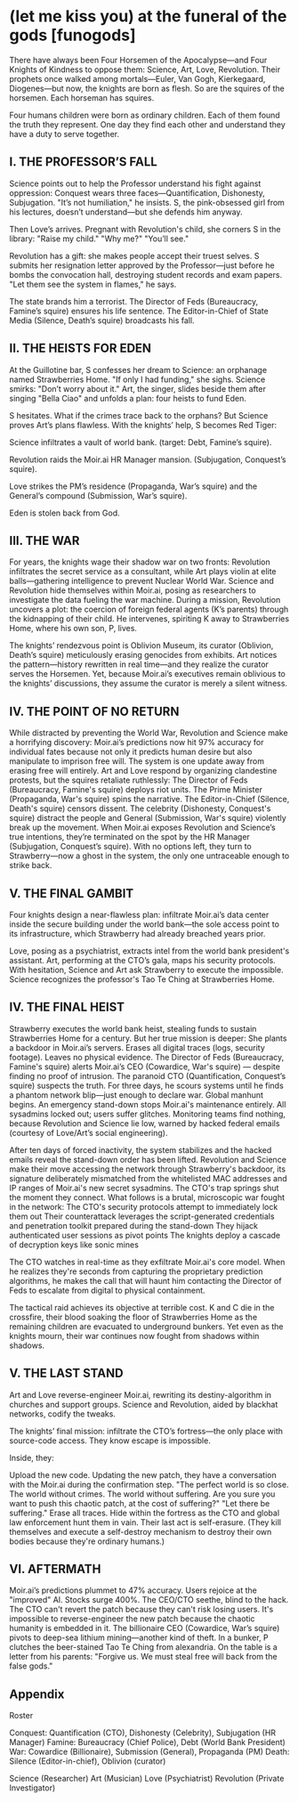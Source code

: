 # (let me kiss you) at the funeral of the gods [funogods]

There have always been Four Horsemen of the Apocalypse—and Four Knights of Kindness to oppose them: Science, Art, Love, Revolution. Their prophets once walked among mortals—Euler, Van Gogh, Kierkegaard, Diogenes—but now, the knights are born as flesh. So are the squires of the horsemen. Each horseman has squires.

Four humans children were born as ordinary children. Each of them found the truth they represent. One day they find each other and understand they have a duty to serve together.

## I. THE PROFESSOR’S FALL

Science points out to help the Professor understand his fight against oppression: Conquest wears three faces—Quantification, Dishonesty, Subjugation. "It’s not humiliation," he insists. S, the pink-obsessed girl from his lectures, doesn’t understand—but she defends him anyway.

Then Love’s arrives. Pregnant with Revolution's child, she corners S in the library:
 "Raise my child."
 "Why me?"
 "You’ll see."

Revolution has a gift: she makes people accept their truest selves. S submits her resignation letter approved by the Professor—just before he bombs the convocation hall, destroying student records and exam papers. "Let them see the system in flames," he says.

The state brands him a terrorist. The Director of Feds (Bureaucracy, Famine’s squire) ensures his life sentence. The Editor-in-Chief of State Media (Silence, Death’s squire) broadcasts his fall.

## II. THE HEISTS FOR EDEN

At the Guillotine bar, S confesses her dream to Science: an orphanage named Strawberries Home. "If only I had funding," she sighs.
 Science smirks: "Don’t worry about it." Art, the singer, slides beside them after singing "Bella Ciao" and unfolds a plan: four heists to fund Eden.

S hesitates. What if the crimes trace back to the orphans? But Science proves Art’s plans flawless. With the knights’ help, S becomes Red Tiger:

Science infiltrates a vault of world bank. (target: Debt, Famine’s squire).

Revolution raids the Moir.ai HR Manager mansion. (Subjugation, Conquest’s squire).

Love strikes the PM’s residence (Propaganda, War’s squire) and the General’s compound (Submission, War’s squire).

Eden is stolen back from God.

## III. THE WAR

For years, the knights wage their shadow war on two fronts:
 Revolution infiltrates the secret service as a consultant, while Art plays violin at elite balls—gathering intelligence to prevent Nuclear World War.
 Science and Revolution hide themselves within Moir.ai, posing as researchers to investigate the data fueling the war machine.
 During a mission, Revolution uncovers a plot: the coercion of foreign federal agents (K’s parents) through the kidnapping of their child. He intervenes, spiriting K away to Strawberries Home, where his own son, P, lives.

The knights’ rendezvous point is Oblivion Museum, its curator (Oblivion, Death’s squire) meticulously erasing genocides from exhibits. Art notices the pattern—history rewritten in real time—and they realize the curator serves the Horsemen. Yet, because Moir.ai’s executives remain oblivious to the knights’ discussions, they assume the curator is merely a silent witness.

## IV. THE POINT OF NO RETURN

While distracted by preventing the World War, Revolution and Science make a horrifying discovery:
 Moir.ai’s predictions now hit 97% accuracy for individual fates because not only it predicts human desire but also manipulate to imprison free will.
 The system is one update away from erasing free will entirely.
 Art and Love respond by organizing clandestine protests, but the squires retaliate ruthlessly:
 The Director of Feds (Bureaucracy, Famine's squire) deploys riot units.
 The Prime Minister (Propaganda, War's squire) spins the narrative.
 The Editor-in-Chief (Silence, Death's squire) censors dissent.
 The celebrity (Dishonesty, Conquest's squire) distract the people and General (Submission, War's squire) violently break up the movement.
 When Moir.ai exposes Revolution and Science’s true intentions, they’re terminated on the spot by the HR Manager (Subjugation, Conquest’s squire). With no options left, they turn to Strawberry—now a ghost in the system, the only one untraceable enough to strike back.

## V. THE FINAL GAMBIT

Four knights design a near-flawless plan: infiltrate Moir.ai’s data center inside the secure building under the world bank—the sole access point to its infrastructure, which Strawberry had already breached years prior.

Love, posing as a psychiatrist, extracts intel from the world bank president's assistant.
 Art, performing at the CTO’s gala, maps his security protocols.
 With hesitation, Science and Art ask Strawberry to execute the impossible.
 Science recognizes the professor's Tao Te Ching at Strawberries Home.

## IV. THE FINAL HEIST

Strawberry executes the world bank heist, stealing funds to sustain Strawberries Home for a century. But her true mission is deeper:
 She plants a backdoor in Moir.ai’s servers.
 Erases all digital traces (logs, security footage).
 Leaves no physical evidence.
 The Director of Feds (Bureaucracy, Famine's squire) alerts Moir.ai’s CEO (Cowardice, War's squire) — despite finding no proof of intrusion. The paranoid CTO (Quantification, Conquest’s squire) suspects the truth. For three days, he scours systems until he finds a phantom network blip—just enough to declare war.
 Global manhunt begins.
 An emergency stand-down stops Moir.ai's maintenance entirely.
 All sysadmins locked out; users suffer glitches.
 Monitoring teams find nothing, because Revolution and Science lie low, warned by hacked federal emails (courtesy of Love/Art’s social engineering).

After ten days of forced inactivity, the system stabilizes and the hacked emails reveal the stand-down order has been lifted. Revolution and Science make their move accessing the network through Strawberry's backdoor, its signature deliberately mismatched from the whitelisted MAC addresses and IP ranges of Moir.ai's new secret sysadmins.
 The CTO's trap springs shut the moment they connect.
 What follows is a brutal, microscopic war fought in the network:
 The CTO's security protocols attempt to immediately lock them out
 Their counterattack leverages the script-generated credentials and penetration toolkit prepared during the stand-down
 They hijack authenticated user sessions as pivot points
 The knights deploy a cascade of decryption keys like sonic mines

The CTO watches in real-time as they exfiltrate Moir.ai's core model. When he realizes they're seconds from capturing the proprietary prediction algorithms, he makes the call that will haunt him contacting the Director of Feds to escalate from digital to physical containment.

The tactical raid achieves its objective at terrible cost. K and C die in the crossfire, their blood soaking the floor of Strawberries Home as the remaining children are evacuated to underground bunkers. Yet even as the knights mourn, their war continues now fought from shadows within shadows.

## V. THE LAST STAND

Art and Love reverse-engineer Moir.ai, rewriting its destiny-algorithm in churches and support groups. Science and Revolution, aided by blackhat networks, codify the tweaks.

The knights’ final mission: infiltrate the CTO’s fortress—the only place with source-code access. They know escape is impossible.

Inside, they:

Upload the new code.
 Updating the new patch, they have a conversation with the Moir.ai during the confirmation step.
 "The perfect world is so close. The world without crimes. The world without suffering. Are you sure you want to push this chaotic patch, at the cost of suffering?"
 "Let there be suffering."
 Erase all traces.
 Hide within the fortress as the CTO and global law enforcement hunt them in vain.
 Their last act is self-erasure. (They kill themselves and execute a self-destroy mechanism to destroy their own bodies because they're ordinary humans.)

## VI. AFTERMATH

Moir.ai’s predictions plummet to 47% accuracy.
 Users rejoice at the "improved" AI.
 Stocks surge 400%.
 The CEO/CTO seethe, blind to the hack. The CTO can't revert the patch because they can't risk losing users. It's impossible to reverse-engineer the new patch because the chaotic humanity is embedded in it.
 The billionaire CEO (Cowardice, War’s squire) pivots to deep-sea lithium mining—another kind of theft.
 In a bunker, P clutches the beer-stained Tao Te Ching from alexandria.
 On the table is a letter from his parents:
 "Forgive us. We must steal free will back from the false gods."

## Appendix

Roster

Conquest: Quantification (CTO), Dishonesty (Celebrity), Subjugation (HR Manager)
 Famine: Bureaucracy (Chief Police), Debt (World Bank President)
 War: Cowardice (Billionaire), Submission (General), Propaganda (PM)
 Death: Silence (Editor-in-chief), Oblivion (curator)

Science (Researcher)
 Art (Musician)
 Love (Psychiatrist)
 Revolution (Private Investigator)
